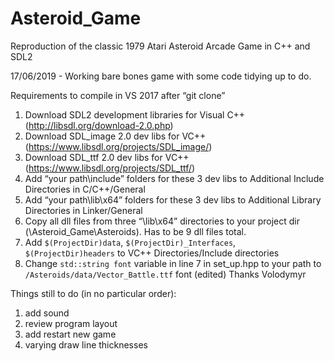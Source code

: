 # Asteroid_Game
Reproduction of the classic 1979 Atari Asteroid Arcade Game in C++ and SDL2

17/06/2019  - Working bare bones game with some code tidying up to do. 
 
Requirements to compile in VS 2017 after “git clone”

1.    Download SDL2 development libraries for Visual C++ (http://libsdl.org/download-2.0.php)
2.    Download SDL_image 2.0 dev libs for VC++ (https://www.libsdl.org/projects/SDL_image/)
3.    Download SDL_ttf 2.0 dev libs for VC++ (https://www.libsdl.org/projects/SDL_ttf/)
4.    Add “your path\include” folders for these 3 dev libs to Additional Include Directories in C/C++/General
5.    Add “your path\lib\x64” folders for these 3 dev libs to Additional Library Directories in Linker/General
6.    Copy all dll files from three “\lib\x64” directories to your project dir (\Asteroid_Game\Asteroids). Has to be 9 dll files total.
7.    Add `$(ProjectDir)data`, `$(ProjectDir)_Interfaces`, `$(ProjectDir)headers` to VC++ Directories/Include directories
8.    Change `std::string font` variable in line 7 in set_up.hpp to your path to `/Asteroids/data/Vector_Battle.ttf` font (edited) 
Thanks Volodymyr

Things still to do (in no particular order):
1. add sound
2. review program layout
3. add restart new game
4. varying draw line thicknesses

